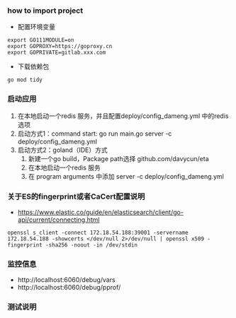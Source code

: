 ### how to import project
- 配置环境变量
```shell
export GO111MODULE=on
export GOPROXY=https://goproxy.cn
export GOPRIVATE=gitlab.xxx.com
```

- 下载依赖包
```shell
go mod tidy
```

### 启动应用
1. 在本地启动一个redis 服务，并且配置deploy/config_dameng.yml 中的redis选项
2. 启动方式1：command start: go run main.go server -c deploy/config_dameng.yml
3. 启动方式2：goland（IDE）方式
   1. 新建一个go build，Package path选择 github.com/davycun/eta
   2. 在本地启动一个redis 服务
   3. 在 program arguments 中添加 server -c deploy/config_dameng.yml

### 关于ES的fingerprint或者CaCert配置说明
- https://www.elastic.co/guide/en/elasticsearch/client/go-api/current/connecting.html
```shell
openssl s_client -connect 172.18.54.188:39001 -servername 172.18.54.188 -showcerts </dev/null 2>/dev/null | openssl x509 -fingerprint -sha256 -noout -in /dev/stdin
```


### 监控信息
- http://localhost:6060/debug/vars
- http://localhost:6060/debug/pprof/

### 测试说明